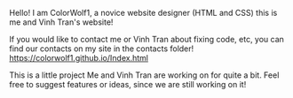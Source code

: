 Hello! I am ColorWolf1, a novice website designer (HTML and CSS) this is me and Vinh Tran's website!

If you would like to contact me or Vinh Tran about fixing code, etc, you can find our contacts on my site in the contacts folder!
https://colorwolf1.github.io/Index.html

This is a little project Me and Vinh Tran are working on for quite a bit. Feel free to suggest features or ideas, since we are still working on it!
